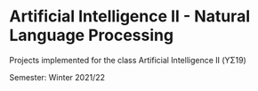 # Artificial Intelligence II - Natural Language Processing

Projects implemented for the class Artificial Intelligence II (ΥΣ19)

Semester: Winter 2021/22

